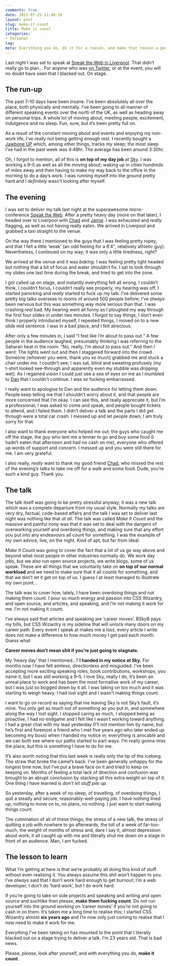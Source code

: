 ```yaml
---
comments: true
date: 2013-07-25 11:48:19
layout: post
slug: make-it-count
title: Make it count
categories:
- Personal
tag:
meta: Everything you do, do it for a reason, and make that reason a good one.
---
```


Last night I was set to speak at [Speak the Web in Liverpool](http://speaktheweb.org/).
That didn’t really go to plan… For anyone who was
[on Twitter](https://twitter.com/csswizardry/status/360125566923452417), or at
the event, you will no doubt have seen that I blacked out. On stage.

## The run-up

The past 7–10 days have been insane. I’ve been absolutely all over the place,
both physically and mentally. I’ve been going to all manner of different
speaking events over the north of the UK, as well as heading away on personal
trips. A whole lot of moving about, meeting people, excitement, indulgence and
no sleep. Fun, sure, but it’s been pretty full on.

As a result of the constant moving about and events and enjoying my non-work
life, I’ve really not being getting enough rest. I recently bought a
[Jawbone UP](https://jawbone.com/up) which, among other things, tracks my sleep;
the most sleep I’ve had in the past week was 4:48hr. The average has been around
3:30hr.

Oh, I forgot to mention, all of this is **on top of my day job** at
[Sky](http://www.sky.com/). I was working a 9–5 as well as all the moving about;
waking up in cities hundreds of miles away and then having to make my way back
to the office in the morning to do a day’s work. I was running myself into the
ground pretty hard and I _definitely_ wasn’t looking after myself.

## The evening

I was set to deliver my talk last night at the superawesome micro-conference
[Speak the Web](http://speaktheweb.org/). After a pretty heavy day (more on that
later), I headed over to Liverpool with [Chad](https://twitter.com/chadtomkiss)
and [Jamie](https://twitter.com/GotNoSugarBaby). I was exhausted and _really_
flagging, as well as not having really eaten. We arrived in Liverpool and
grabbed a taxi straight to the venue.

On the way there I mentioned to the guys that I was feeling pretty ropey, and
that I felt a little ‘weak’ (an odd feeling for a 6′4″, relatively athletic
guy). Nevertheless, I continued on my way; it was only a little tiredness,
right?

We arrived at the venue and it was _baking_. I was feeling pretty light headed
but nothing that a bit of focus and water shouldn’t fix. I sat to look through
my slides one last time during the break, and tried to get into the zone.

I got called up on stage, and instantly everything felt all wrong. I couldn’t
think, I couldn’t focus, I couldn’t really see properly, my hearing was off. I
started panicking and _really_ started to fuck up my talk. I’ve delivered some
pretty big talks overseas to rooms of around 500 people before; I’ve _always_
been nervous but this was something way more serious than that. I was crashing
_real_ bad. My hearing went all funny as I ploughed my way through the first
four slides in under two minutes. I forgot to say things, I don’t even think I
properly introduced myself, I repeated things, I moved on to a new slide mid
sentence. I was in a bad place, and I felt atrocious.

After only a few minutes in, I said <q>I feel like I’m about to pass out.</q> A
few people in the audience laughed, presumably thinking I was referring to the
Saharan heat in the room. <q>No, really, I’m about to pass out.</q> And then I
went.  The lights went out and then I staggered forward into the crowd. Someone
(whoever you were, thank you so much) grabbed me and stuck a chair under me. I
couldn’t see; I was sat, blind and sweating profusely (my t-shirt looked
see-through and apparently even my stubble was dripping wet). As I regained
vision I could just see a sea of eyes on me as I mumbled to
[Dan](https://twitter.com/hereinthehive) that I couldn’t continue. I was so
fucking embarrassed.

I really want to apologise to Dan and the audience for letting them down. People
keep telling me that I shouldn’t worry about it, and that people are more
concerned that I’m okay. I can see this, and really appreciate it, but I’m a
professional; I was asked to come and speak, and people bought tickets to
attend, and I failed them. I didn’t deliver a talk and the parts I did get
through were a total car crash. I messed up and let people down, I am truly
sorry for that.

I also want to thank everyone who helped me out; the guys who caught me off the
stage, the guy who lent me a tenner to go and buy some food (I hadn’t eaten that
afternoon and had no cash on me), everyone who offered up words of support and
concern. I messed up and you were still there for me. I am very grateful.

I also really, _really_ want to thank my good friend
[Chad](https://twitter.com/chadtomkiss), who missed the rest of the evening’s
talks to take me off for a walk and some food. Dude, you’re such a kind guy.
Thank you.

## The talk

The talk itself was going to be pretty stressful anyway; it was a new talk which
was a complete departure from my usual style. Normally my talks are very dry,
factual, code-based affairs and the talk I was set to deliver last night was
nothing like that _at all_. The talk was called _Make It Count_ and the massive
and painful irony was that it was set to deal with the dangers of overworking
yourself and overdoing things, and making sure that any effort you put into any
endeavours all count for something. I was the example of my own advice, live, on
the night. Kind of apt, but far from ideal.

_Make It Count_ was going to cover the fact that a lot of us go way above and
beyond what most people in other industries normally do. We work day jobs, but
we also run open source projects, we write blogs, some of us speak. These are
all things that we voluntarily take on **on top of our normal workload** and we
need to make sure that it all counts for something, and that we don’t let it get
on top of us. I guess I at least managed to illustrate my own point…

The talk was to cover how, lately, I have been overdoing things and not making
them count. I pour so much energy and passion into CSS Wizardry, and open
source, and articles, and speaking, and I’m not making it work for me. I’m not
making it count.

I’ve always said that articles and speaking are ‘career moves’. BSkyB pays my
bills, but CSS Wizardry is my sideline that will unlock many doors on my career
path. Every event I speak at makes me a loss, every article I write does not
make a difference to how much money I get paid each month. Guess what:

**Career moves don’t mean shit if you’re just going to stagnate.**

My ‘heavy day’ that I mentioned…? **I handed in my notice at Sky.** For months
now I have felt aimless, directionless and misguided. I’ve been accepting more
exciting speaking roles, book contributions, workshops, you name it, but I was
still working a 9–5. I love Sky, really I do, it’s been an unreal place to work
and has been the most formative work of my career, but I was just so bogged
down by it all. I was taking on too much and it was starting to weigh heavy. I
had lost sight and I wasn’t making things count.

I want to go on record as saying that me leaving Sky is not Sky’s fault, it’s
mine. You only get as much out of something as you put in, and somewhere along
the way I lost sight. I stopped caring as much, I stopped being as proactive, I
had no endgame and I felt like I wasn’t working toward anything. I had a great
chat with my lead yesterday (I’ll not mention him by name, but he’s first and
foremost a friend who I met five years ago who later ended up becoming my boss)
when I handed my notice in; everything is amicable and we can both see where our
paths started to part ways. I’m really gonna miss the place, but this is
something I have to do for me.

It’s also worth noting that this last week is really only the tip of the
iceberg. The straw that broke the camel’s back. I’ve been generally unhappy for
the longest time now, but I’ve put a brave face on it and tried to keep on
keeping on. Months of feeling a total lack of direction and confusion was
brought to an abrupt conclusion by stacking all this extra weight on top of it.
One thing I have learned is _don’t let stuff pile up_.

So yesterday, after a week of no sleep, of travelling, of overdoing things, I
quit a steady and secure, reasonably-well-paying job. I have nothing lined up,
nothing to move on to, no plans, no nothing. I just want to start making things
count.

The culmination of all of these things; the stress of a new talk, the stress of
quitting a job with nowhere to go afterwards, the toll of a week of
far-too-much, the weight of months of stress and, dare I say it, almost
depression about work, it all caught up with me and literally shut me down on a
stage in front of an audience. Man, I am fucked.

## The lesson to learn

What I’m getting at here is that we’re probably all doing this kind of stuff
without even realising it. You always assume this shit won’t happen to you. I’ve
_always_ said that I don’t work hard enough to get burnout; I’m a web developer,
I don’t do ‘hard work’, but I do work hard.

If you’re going to take on side projects and speaking and writing and open
source and suchlike then please, **make them fucking count**. Do not run
yourself into the ground working on ‘career moves’ if you’re not going to cash
in on them. It’s taken me a long time to realise this; I started CSS Wizardry
almost **six years ago** and I’m now only just coming to realise that I now need
to make _it_ work for me.

Everything I’ve been taking on has mounted to the point that I literally blacked
out on a stage trying to deliver a talk. I’m 23 years old. That is bad news.

Please, _please_, look after yourself, and with everything you do, **make it
count**.
